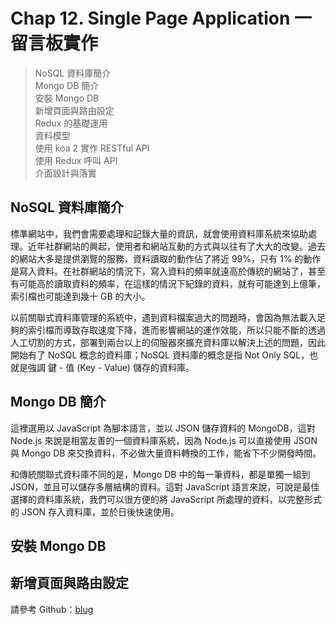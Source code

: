 # Chap 12. Single Page Application 一 留言板實作

> NoSQL 資料庫簡介  
> Mongo DB 簡介  
> 安裝 Mongo DB  
> 新增頁面與路由設定  
> Redux 的基礎運用  
> 資料模型  
> 使用 koa 2 實作 RESTful API  
> 使用 Redux 呼叫 API  
> 介面設計與落實

## NoSQL 資料庫簡介

標準網站中，我們會需要處理和記錄大量的資訊，就會使用資料庫系統來協助處理。近年社群網站的興起，使用者和網站互動的方式與以往有了大大的改變。過去的網站大多是提供瀏覽的服務，資料讀取的動作佔了將近 99%，只有 1% 的動作是寫入資料。在社群網站的情況下，寫入資料的頻率就遠高於傳統的網站了，甚至有可能高於讀取資料的頻率，在這樣的情況下紀錄的資料，就有可能達到上億筆，索引檔也可能達到幾十 GB 的大小。

以前關聯式資料庫管理的系統中，遇到資料檔案過大的問題時，會因為無法載入足夠的索引檔而導致存取速度下降，進而影響網站的運作效能，所以只能不斷的透過人工切割的方式，部署到兩台以上的伺服器來擴充資料庫以解決上述的問題，因此開始有了 NoSQL 概念的資料庫；NoSQL 資料庫的概念是指 Not Only SQL，也就是強調 鍵 - 值 (Key - Value) 儲存的資料庫。

##  Mongo DB 簡介

這裡選用以 JavaScript 為腳本語言，並以 JSON 儲存資料的 MongoDB，這對 Node.js 來說是相當友善的一個資料庫系統，因為 Node.js 可以直接使用 JSON 與 Mongo DB 來交換資料，不必做大量資料轉換的工作，能省下不少開發時間。

和傳統關聯式資料庫不同的是，Mongo DB 中的每一筆資料，都是單獨一組到 JSON，並且可以儲存多層結構的資料。這對 JavaScript 語言來說，可說是最佳選擇的資料庫系統，我們可以很方便的將 JavaScript 所處理的資料，以完整形式的 JSON 存入資料庫，並於日後快速使用。

## 安裝 Mongo DB

## 新增頁面與路由設定

請參考 Github：[blug](https://github.com/eden90267/blog)